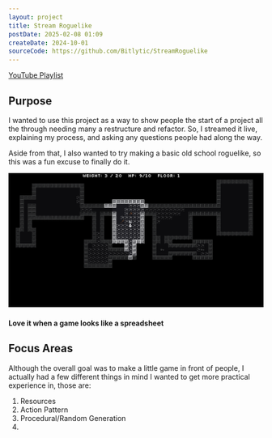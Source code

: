 ```yaml
---
layout: project
title: Stream Roguelike
postDate: 2025-02-08 01:09
createDate: 2024-10-01
sourceCode: https://github.com/Bitlytic/StreamRoguelike
---
```


<a class="post-link" href="https://www.youtube.com/playlist?list=PLQvIZAX4oV0la05hUAjLBvUpOt3pMZdx5">
YouTube Playlist
</a>

## Purpose

I wanted to use this project as a way to show people the start of a project all the through needing many a restructure and refactor. So, I streamed it live, explaining my process, and asking any questions people had along the way. 

Aside from that, I also wanted to try making a basic old school roguelike, so this was a fun excuse to finally do it.




![Screenshot](/screenshots/stream-roguelike/screenshot-1.png)
#### Love it when a game looks like a spreadsheet


## Focus Areas

Although the overall goal was to make a little game in front of people, I actually had a few different things in mind I wanted to get more practical experience in, those are:

1. Resources
2. Action Pattern
3. Procedural/Random Generation
4. 
